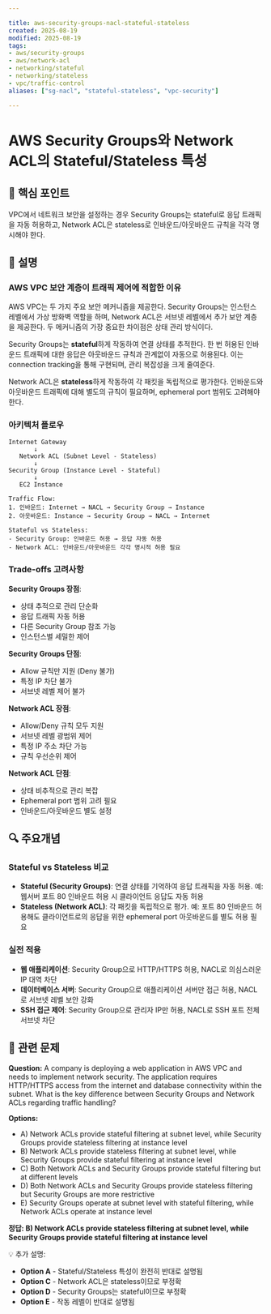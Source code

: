 ```yaml
---

title: aws-security-groups-nacl-stateful-stateless
created: 2025-08-19
modified: 2025-08-19
tags:
- aws/security-groups
- aws/network-acl
- networking/stateful
- networking/stateless
- vpc/traffic-control
aliases: ["sg-nacl", "stateful-stateless", "vpc-security"]

---
```


# AWS Security Groups와 Network ACL의 Stateful/Stateless 특성

## 🎯 핵심 포인트

VPC에서 네트워크 보안을 설정하는 경우 Security Groups는 stateful로 응답 트래픽을 자동 허용하고, Network ACL은 stateless로 인바운드/아웃바운드 규칙을 각각 명시해야 한다.

## 📝 설명

### AWS VPC 보안 계층이 트래픽 제어에 적합한 이유

AWS VPC는 두 가지 주요 보안 메커니즘을 제공한다. Security Groups는 인스턴스 레벨에서 가상 방화벽 역할을 하며, Network ACL은 서브넷 레벨에서 추가 보안 계층을 제공한다. 두 메커니즘의 가장 중요한 차이점은 상태 관리 방식이다.

Security Groups는 **stateful**하게 작동하여 연결 상태를 추적한다. 한 번 허용된 인바운드 트래픽에 대한 응답은 아웃바운드 규칙과 관계없이 자동으로 허용된다. 이는 connection tracking을 통해 구현되며, 관리 복잡성을 크게 줄여준다.

Network ACL은 **stateless**하게 작동하여 각 패킷을 독립적으로 평가한다. 인바운드와 아웃바운드 트래픽에 대해 별도의 규칙이 필요하며, ephemeral port 범위도 고려해야 한다.

### 아키텍처 플로우

```
Internet Gateway
       ↓
   Network ACL (Subnet Level - Stateless)
       ↓
Security Group (Instance Level - Stateful)
       ↓
   EC2 Instance

Traffic Flow:
1. 인바운드: Internet → NACL → Security Group → Instance
2. 아웃바운드: Instance → Security Group → NACL → Internet

Stateful vs Stateless:
- Security Group: 인바운드 허용 → 응답 자동 허용
- Network ACL: 인바운드/아웃바운드 각각 명시적 허용 필요
```

### Trade-offs 고려사항

**Security Groups 장점**:
- 상태 추적으로 관리 단순화
- 응답 트래픽 자동 허용
- 다른 Security Group 참조 가능
- 인스턴스별 세밀한 제어

**Security Groups 단점**:
- Allow 규칙만 지원 (Deny 불가)
- 특정 IP 차단 불가
- 서브넷 레벨 제어 불가

**Network ACL 장점**:
- Allow/Deny 규칙 모두 지원
- 서브넷 레벨 광범위 제어
- 특정 IP 주소 차단 가능
- 규칙 우선순위 제어

**Network ACL 단점**:
- 상태 비추적으로 관리 복잡
- Ephemeral port 범위 고려 필요
- 인바운드/아웃바운드 별도 설정

## 🔍 주요개념

### Stateful vs Stateless 비교

- **Stateful (Security Groups)**: 연결 상태를 기억하여 응답 트래픽을 자동 허용. 예: 웹서버 포트 80 인바운드 허용 시 클라이언트 응답도 자동 허용
- **Stateless (Network ACL)**: 각 패킷을 독립적으로 평가. 예: 포트 80 인바운드 허용해도 클라이언트로의 응답을 위한 ephemeral port 아웃바운드를 별도 허용 필요

### 실전 적용

- **웹 애플리케이션**: Security Group으로 HTTP/HTTPS 허용, NACL로 의심스러운 IP 대역 차단
- **데이터베이스 서버**: Security Group으로 애플리케이션 서버만 접근 허용, NACL로 서브넷 레벨 보안 강화
- **SSH 접근 제어**: Security Group으로 관리자 IP만 허용, NACL로 SSH 포트 전체 서브넷 차단

## 📝 관련 문제

**Question:** A company is deploying a web application in AWS VPC and needs to implement network security. The application requires HTTP/HTTPS access from the internet and database connectivity within the subnet. What is the key difference between Security Groups and Network ACLs regarding traffic handling?

**Options:**

- A) Network ACLs provide stateful filtering at subnet level, while Security Groups provide stateless filtering at instance level
- B) Network ACLs provide stateless filtering at subnet level, while Security Groups provide stateful filtering at instance level  
- C) Both Network ACLs and Security Groups provide stateful filtering but at different levels
- D) Both Network ACLs and Security Groups provide stateless filtering but Security Groups are more restrictive
- E) Security Groups operate at subnet level with stateful filtering, while Network ACLs operate at instance level

**정답: B) Network ACLs provide stateless filtering at subnet level, while Security Groups provide stateful filtering at instance level**

💡 추가 설명:

- **Option A** - Stateful/Stateless 특성이 완전히 반대로 설명됨
- **Option C** - Network ACL은 stateless이므로 부정확
- **Option D** - Security Groups는 stateful이므로 부정확  
- **Option E** - 작동 레벨이 반대로 설명됨
